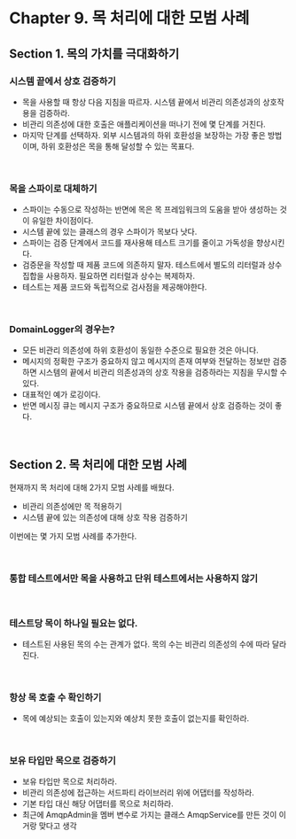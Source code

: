 # Chapter 9. 목 처리에 대한 모범 사례

## Section 1. 목의 가치를 극대화하기

### 시스템 끝에서 상호 검증하기

* 목을 사용할 때 항상 다음 지침을 따르자. 시스템 끝에서 비관리 의존성과의 상호작용을 검증하라.
* 비관리 의존성에 대한 호출은 애플리케이션을 떠나기 전에 몇 단계를 거친다.
* 마지막 단계를 선택하자. 외부 시스템과의 하위 호환성을 보장하는 가장 좋은 방법이며, 하위 호환성은 목을 통해 달성할 수 있는 목표다.

<br>

### 목을 스파이로 대체하기

* 스파이는 수동으로 작성하는 반면에 목은 목 프레임워크의 도움을 받아 생성하는 것이 유일한 차이점이다.
* 시스템 끝에 있는 클래스의 경우 스파이가 목보다 낫다.
* 스파이는 검증 단계에서 코드를 재사용해 테스트 크기를 줄이고 가독성을 향상시킨다.
* 검증문을 작성할 때 제품 코드에 의존하지 말자. 테스트에서 별도의 리터럴과 상수 집합을 사용하자. 필요하면 리터럴과 상수는 복제하자.
* 테스트는 제품 코드와 독립적으로 검사점을 제공해야한다.

<br>

### DomainLogger의 경우는?

* 모든 비관리 의존성에 하위 호환성이 동일한 수준으로 필요한 것은 아니다.
* 메시지의 정확한 구조가 중요하지 않고 메시지의 존재 여부와 전달하는 정보만 검증하면 시스템의 끝에서 비관리 의존성과의 상호 작용을 검증하라는 지침을 무시할 수 있다.
* 대표적인 예가 로깅이다.
* 반면 메시징 큐는 메시지 구조가 중요하므로 시스템 끝에서 상호 검증하는 것이 좋다.

<br>

## Section 2. 목 처리에 대한 모범 사례

현재까지 목 처리에 대해 2가지 모범 사례를 배웠다.

* 비관리 의존성에만 목 적용하기
* 시스템 끝에 있는 의존성에 대해 상호 작용 검증하기

이번에는 몇 가지 모범 사례를 추가한다.

<br>

### 통합 테스트에서만 목을 사용하고 단위 테스트에서는 사용하지 않기

<br>

### 테스트당 목이 하나일 필요는 없다.

* 테스트된 사용된 목의 수는 관계가 없다. 목의 수는 비관리 의존성의 수에 따라 달라진다.

<br>

### 항상 목 호출 수 확인하기

* 목에 예상되는 호출이 있는지와 예상치 못한 호출이 없는지를 확인하라.

<br>

### 보유 타입만 목으로 검증하기

* 보유 타입만 목으로 처리하라. 
* 비관리 의존성에 접근하는 서드파티 라이브러리 위에 어댑터를 작성하라.
* 기본 타입 대신 해당 어댑터를 목으로 처리하라. 
* 최근에 AmqpAdmin을 멤버 변수로 가지는 클래스 AmqpService를 만든 것이 이거랑 맞다고 생각